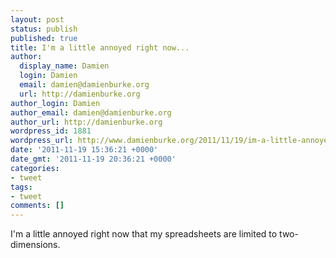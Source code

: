 ```yaml
---
layout: post
status: publish
published: true
title: I'm a little annoyed right now...
author:
  display_name: Damien
  login: Damien
  email: damien@damienburke.org
  url: http://damienburke.org
author_login: Damien
author_email: damien@damienburke.org
author_url: http://damienburke.org
wordpress_id: 1881
wordpress_url: http://www.damienburke.org/2011/11/19/im-a-little-annoyed-right-now-2/
date: '2011-11-19 15:36:21 +0000'
date_gmt: '2011-11-19 20:36:21 +0000'
categories:
- tweet
tags:
- tweet
comments: []
---
```

<p>I'm a little annoyed right now that my spreadsheets are limited to two-dimensions.</p>
